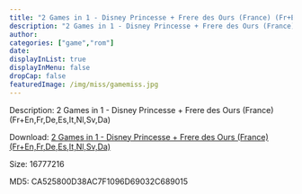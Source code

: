 ```yaml
---
title: "2 Games in 1 - Disney Princesse + Frere des Ours (France) (Fr+En,Fr,De,Es,It,Nl,Sv,Da)"
description: "2 Games in 1 - Disney Princesse + Frere des Ours (France) (Fr+En,Fr,De,Es,It,Nl,Sv,Da)"
author: 
categories: ["game","rom"]
date: 
displayInList: true
displayInMenu: false
dropCap: false
featuredImage: /img/miss/gamemiss.jpg
---
```


Description: 2 Games in 1 - Disney Princesse + Frere des Ours (France) (Fr+En,Fr,De,Es,It,Nl,Sv,Da)

Download: <a style="text-decoration:underline;" href="https://mega.nz/#!jOQEmSBY!1UF0CgXXW6cvX1G63Nmtf6WdXjrI5BFqn4JQmSx_hP4" target = "_blank" rel = "nofollow" > 2 Games in 1 - Disney Princesse + Frere des Ours (France) (Fr+En,Fr,De,Es,It,Nl,Sv,Da)</a>

Size: 16777216

MD5: CA525800D38AC7F1096D69032C689015

